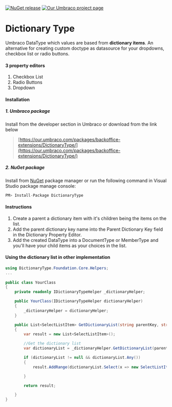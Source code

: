 [![NuGet release](https://img.shields.io/nuget/v/DictionaryType.svg)](https://www.nuget.org/packages/DictionaryType) [![Our Umbraco project page](https://img.shields.io/badge/our-umbraco-orange.svg)](https://our.umbraco.org/projects/backoffice-extensions/dictionarytype)

# Dictionary Type #

Umbraco DataType which values are based from **dictionary items**. An alternative for creating custom doctype as datasource for your dropdowns, checkbox list or radio buttons.

#### 3 property editors 

1. Checkbox List
2. Radio Buttons
3. Dropdown

#### Installation

##### 1. Umbraco package

Install from the developer section in Umbraco or download from the link below

> [https://our.umbraco.com/packages/backoffice-extensions/DictionaryType/](https://our.umbraco.com/packages/backoffice-extensions/DictionaryType/)

##### 2. NuGet package

Install from [NuGet](https://www.nuget.org/packages/UmbracoDictionaryPropertyEditor/) package manager or run the following command in Visual Studio package manage console:

```c
PM> Install-Package DictionaryType
```

#### Instructions

1. Create a parent a dictionary item with it's children being the items on the list.
2. Add the parent dictionary key name into the Parent Dictionary Key field in the Dictionary Property Editor.
3. Add the created DataType into a DocumentType or MemberType and you'll have your child items as your choices in the list.

#### Using the dictionary list in other implementation

```c#
using DictionaryType.Foundation.Core.Helpers;
...
    
public class YourClass
{
    private readonly IDictionaryTypeHelper _dictionaryHelper;

    public YourClass(IDictionaryTypeHelper dictionaryHelper)
    {
        _dictionaryHelper = dictionaryHelper;
    }

    public List<SelectListItem> GetDictionaryList(string parentKey, string language = null)
    {
        var result = new List<SelectListItem>();

        //Get the dictionary list
        var dictionaryList = _dictionaryHelper.GetDictionaryList(parentKey, language);

        if (dictionaryList != null && dictionaryList.Any())
        {
            result.AddRange(dictionaryList.Select(x => new SelectListItem() { Value = x.Key, Text = x.Value }));

        }

        return result;

    }
}
```